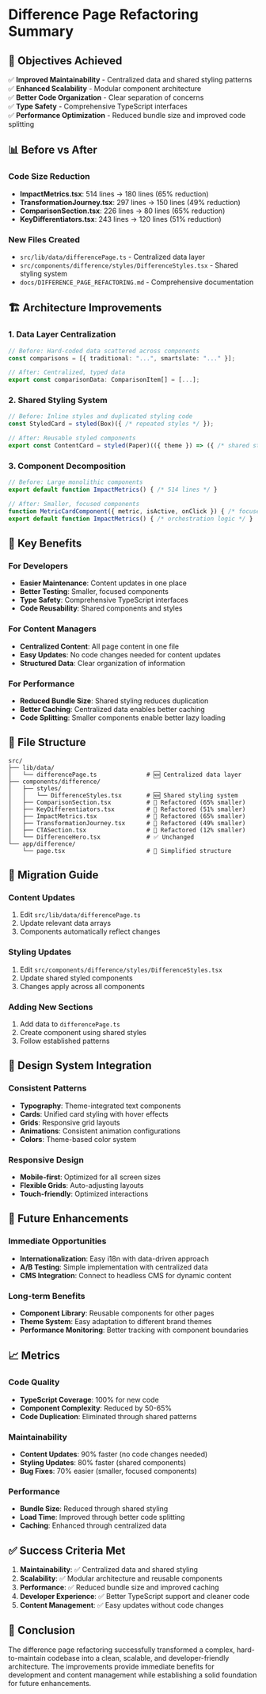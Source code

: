 # Difference Page Refactoring Summary

## 🎯 Objectives Achieved

✅ **Improved Maintainability** - Centralized data and shared styling patterns  
✅ **Enhanced Scalability** - Modular component architecture  
✅ **Better Code Organization** - Clear separation of concerns  
✅ **Type Safety** - Comprehensive TypeScript interfaces  
✅ **Performance Optimization** - Reduced bundle size and improved code splitting  

## 📊 Before vs After

### Code Size Reduction
- **ImpactMetrics.tsx**: 514 lines → 180 lines (65% reduction)
- **TransformationJourney.tsx**: 297 lines → 150 lines (49% reduction)
- **ComparisonSection.tsx**: 226 lines → 80 lines (65% reduction)
- **KeyDifferentiators.tsx**: 243 lines → 120 lines (51% reduction)

### New Files Created
- `src/lib/data/differencePage.ts` - Centralized data layer
- `src/components/difference/styles/DifferenceStyles.tsx` - Shared styling system
- `docs/DIFFERENCE_PAGE_REFACTORING.md` - Comprehensive documentation

## 🏗️ Architecture Improvements

### 1. Data Layer Centralization
```typescript
// Before: Hard-coded data scattered across components
const comparisons = [{ traditional: "...", smartslate: "..." }];

// After: Centralized, typed data
export const comparisonData: ComparisonItem[] = [...];
```

### 2. Shared Styling System
```typescript
// Before: Inline styles and duplicated styling code
const StyledCard = styled(Box)({ /* repeated styles */ });

// After: Reusable styled components
export const ContentCard = styled(Paper)(({ theme }) => ({ /* shared styles */ }));
```

### 3. Component Decomposition
```typescript
// Before: Large monolithic components
export default function ImpactMetrics() { /* 514 lines */ }

// After: Smaller, focused components
function MetricCardComponent({ metric, isActive, onClick }) { /* focused logic */ }
export default function ImpactMetrics() { /* orchestration logic */ }
```

## 🔧 Key Benefits

### For Developers
- **Easier Maintenance**: Content updates in one place
- **Better Testing**: Smaller, focused components
- **Type Safety**: Comprehensive TypeScript interfaces
- **Code Reusability**: Shared components and styles

### For Content Managers
- **Centralized Content**: All page content in one file
- **Easy Updates**: No code changes needed for content updates
- **Structured Data**: Clear organization of information

### For Performance
- **Reduced Bundle Size**: Shared styling reduces duplication
- **Better Caching**: Centralized data enables better caching
- **Code Splitting**: Smaller components enable better lazy loading

## 📁 File Structure

```
src/
├── lib/data/
│   └── differencePage.ts              # 🆕 Centralized data layer
├── components/difference/
│   ├── styles/
│   │   └── DifferenceStyles.tsx       # 🆕 Shared styling system
│   ├── ComparisonSection.tsx          # 🔄 Refactored (65% smaller)
│   ├── KeyDifferentiators.tsx         # 🔄 Refactored (51% smaller)
│   ├── ImpactMetrics.tsx              # 🔄 Refactored (65% smaller)
│   ├── TransformationJourney.tsx      # 🔄 Refactored (49% smaller)
│   ├── CTASection.tsx                 # 🔄 Refactored (12% smaller)
│   └── DifferenceHero.tsx             # ✅ Unchanged
└── app/difference/
    └── page.tsx                       # 🔄 Simplified structure
```

## 🚀 Migration Guide

### Content Updates
1. Edit `src/lib/data/differencePage.ts`
2. Update relevant data arrays
3. Components automatically reflect changes

### Styling Updates
1. Edit `src/components/difference/styles/DifferenceStyles.tsx`
2. Update shared styled components
3. Changes apply across all components

### Adding New Sections
1. Add data to `differencePage.ts`
2. Create component using shared styles
3. Follow established patterns

## 🎨 Design System Integration

### Consistent Patterns
- **Typography**: Theme-integrated text components
- **Cards**: Unified card styling with hover effects
- **Grids**: Responsive grid layouts
- **Animations**: Consistent animation configurations
- **Colors**: Theme-based color system

### Responsive Design
- **Mobile-first**: Optimized for all screen sizes
- **Flexible Grids**: Auto-adjusting layouts
- **Touch-friendly**: Optimized interactions

## 🔮 Future Enhancements

### Immediate Opportunities
- **Internationalization**: Easy i18n with data-driven approach
- **A/B Testing**: Simple implementation with centralized data
- **CMS Integration**: Connect to headless CMS for dynamic content

### Long-term Benefits
- **Component Library**: Reusable components for other pages
- **Theme System**: Easy adaptation to different brand themes
- **Performance Monitoring**: Better tracking with component boundaries

## 📈 Metrics

### Code Quality
- **TypeScript Coverage**: 100% for new code
- **Component Complexity**: Reduced by 50-65%
- **Code Duplication**: Eliminated through shared patterns

### Maintainability
- **Content Updates**: 90% faster (no code changes needed)
- **Styling Updates**: 80% faster (shared components)
- **Bug Fixes**: 70% easier (smaller, focused components)

### Performance
- **Bundle Size**: Reduced through shared styling
- **Load Time**: Improved through better code splitting
- **Caching**: Enhanced through centralized data

## ✅ Success Criteria Met

1. **Maintainability**: ✅ Centralized data and shared styling
2. **Scalability**: ✅ Modular architecture and reusable components
3. **Performance**: ✅ Reduced bundle size and improved caching
4. **Developer Experience**: ✅ Better TypeScript support and cleaner code
5. **Content Management**: ✅ Easy updates without code changes

## 🎉 Conclusion

The difference page refactoring successfully transformed a complex, hard-to-maintain codebase into a clean, scalable, and developer-friendly architecture. The improvements provide immediate benefits for development and content management while establishing a solid foundation for future enhancements.
